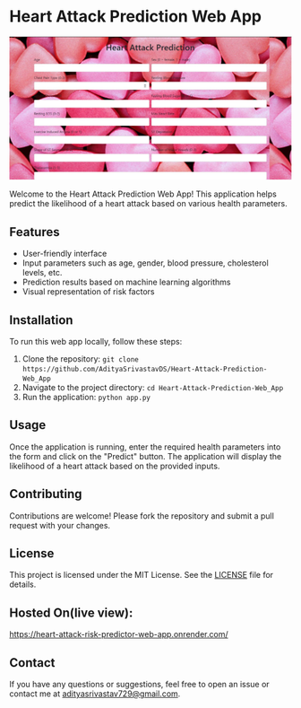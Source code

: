 # Heart Attack Prediction Web App

![Heart Attack Prediction](logo.jpg)

Welcome to the Heart Attack Prediction Web App! This application helps predict the likelihood of a heart attack based on various health parameters.

## Features
- User-friendly interface
- Input parameters such as age, gender, blood pressure, cholesterol levels, etc.
- Prediction results based on machine learning algorithms
- Visual representation of risk factors

## Installation
To run this web app locally, follow these steps:
1. Clone the repository: `git clone https://github.com/AdityaSrivastavDS/Heart-Attack-Prediction-Web_App`
2. Navigate to the project directory: `cd Heart-Attack-Prediction-Web_App`
3. Run the application: `python app.py`

## Usage
Once the application is running, enter the required health parameters into the form and click on the "Predict" button. The application will display the likelihood of a heart attack based on the provided inputs.

## Contributing
Contributions are welcome! Please fork the repository and submit a pull request with your changes.

## License
This project is licensed under the MIT License. See the [LICENSE](LICENSE) file for details.

## Hosted On(live view):
https://heart-attack-risk-predictor-web-app.onrender.com/

## Contact
If you have any questions or suggestions, feel free to open an issue or contact me at [adityasrivastav729@gmail.com](mailto:adityasrivastav729@gmail.com).
